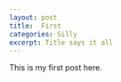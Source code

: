 ```yaml
---
layout: post
title:  First
categories: Silly
excerpt: Title says it all
---
```


This is my first post here.